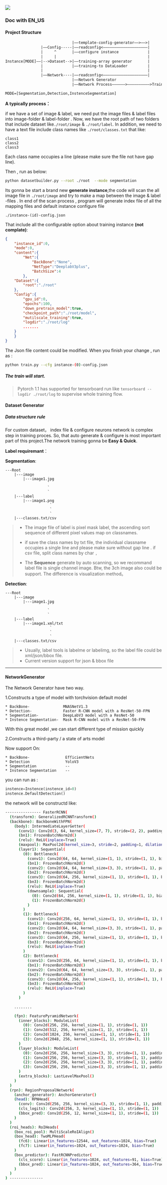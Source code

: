 
![](./quick.jpg)


### **Doc with EN_US**






#### Project Structure
```txt
                              |——template-config-generator——>——>|
                |——Config-----|——readconfig<————————————————————|  
                |     ^       |——configure instance             |  
                |     |                                         |               
Instance[MODE]——|-->Dataset-->|——training-array generator       |  
                |             |——training-to DataLoader         |  
                |                                               |          
                |——Network----|——readconfig<————————————————————|  
                              |——Network Generator
                              |——Network Process——————>——————————>Train/Val/Test

MODE=[Segmentation,Detection,InstenceSegmentation]
```

**A typically process：**

if we have a set of image & label, we need put the image files & label files into image-folder & label-folder . Now, we have the root path of two folders that include dataset like`./root/image` & `./root/label`. In addition, we need to have a text file include class names like `./root/classes.txt` that like:

```
class1
class2
class3
```
Each class name occupies a line (please make sure the file not have gap line).

Then , run as below:
```bash
python datasetbuilder.py --root ./root  --mode segmentation
```
Its gonna be start a brand new **generate instance**,the code will scan the all image file in `./root/image` and try to make a map between the image & label -files . In end of the scan process , program will generate index file of all the mapping files and  default instance configure file 

`./instance-(id)-config.json`

That include all the configurable option about training instance **(not complate)**:


```json
{
    "instance_id":0,
    "mode":0,
    "content":{
        "Net":{
            "BackBone":"None",
            "NetType":"DeeplabV3plus",
            "BatchSize":4
        },
    "Dataset":{
        "root":"./root"
    },
    "Config":{
        "gpu_id":0,
        "epochs":100,
        "down_pretrain_model":true,
        "checkpoint_path":"./root/model",
        "mutilscale_training":true,
        "logdir":"./root/log"
        .......
    }
    }
}

```

The Json file content could be modified. When you finish your change , run as :

```bash
python train.py --cfg instance-(0)-config.json
```

##### The train will start.

> Pytorch 1.1 has supported for tensorboard run like `tensorboard --logdir ./root/log` to supervise whole training flow. 


#### Dataset Generator

##### Data structure rule



For custom dataset， index file & configure neurons network is complex step in training proces. So, that auto generate  & configure is most important part of this project.The network training gonna be **Easy & Quick**.


**Label requiremant**：

**Segmentation**:
```
---Root
    |---image
        |---image1.jpg
                   `
                   `
                   `
    |---label
        |---image1.png
                    `
                    `
                    `
    |---classes.txt/csv

```


> * The image file of label is pixel mask label, the ascending sort sequence of different pixel values map on classnames.
>
> * if save the class names by txt file, the individual classname occupies a single line and please make sure without gap line . if csv file, split class names by char `,`
>
> * The **Sequence** generate by auto scanning, so we recommand label file is single channel image. Btw, the 3ch image also could be support. The difference is visualization method。 


**Detection**:
```
---Root
    |---image
        |---image1.jpg
                   `
                   `
                   `
    |---label
        |---image1.xml/txt
                    `
                    `
                    `
    |---classes.txt/csv

```



> * Usually, label tools is labelme or labelimg, so the label file could be xml/json/bbox file.
> * Current version support for json & bbox file 



****

#### NetworkGenerator

The Network Generator have two way.

1.Constructs a type of model with torchvision default model 

    * BackBone-               MNASNetV1.3
    * Detection-              Faster R-CNN model with a ResNet-50-FPN
    * Segmentation-           DeepLabV3 model with a ResNet-50
    * Instence Segmentation-  Mask R-CNN model with a ResNet-50-FPN


With this great model ,we can start different type of mission quickly

2.Constructs a third-party / a state of arts model

Now support On:


    * BackBone-                EfficientNets
    * Detection                YoloV3
    * Segmentation             --
    * Instence Segmentation    -- 

you can run as :
```python
instence=Instence(instence_id=0)
instence.DefaultDetection()
```
the network will be constructd like:
```bash
---------------- FasterRCNN(
  (transform): GeneralizedRCNNTransform()
  (backbone): BackboneWithFPN(
    (body): IntermediateLayerGetter(
      (conv1): Conv2d(3, 64, kernel_size=(7, 7), stride=(2, 2), padding=(3, 3), bias=False)
      (bn1): FrozenBatchNorm2d()
      (relu): ReLU(inplace=True)
      (maxpool): MaxPool2d(kernel_size=3, stride=2, padding=1, dilation=1, ceil_mode=False)
      (layer1): Sequential(
        (0): Bottleneck(
          (conv1): Conv2d(64, 64, kernel_size=(1, 1), stride=(1, 1), bias=False)
          (bn1): FrozenBatchNorm2d()
          (conv2): Conv2d(64, 64, kernel_size=(3, 3), stride=(1, 1), padding=(1, 1), bias=False)
          (bn2): FrozenBatchNorm2d()
          (conv3): Conv2d(64, 256, kernel_size=(1, 1), stride=(1, 1), bias=False)
          (bn3): FrozenBatchNorm2d()
          (relu): ReLU(inplace=True)
          (downsample): Sequential(
            (0): Conv2d(64, 256, kernel_size=(1, 1), stride=(1, 1), bias=False)
            (1): FrozenBatchNorm2d()
          )
        )
        (1): Bottleneck(
          (conv1): Conv2d(256, 64, kernel_size=(1, 1), stride=(1, 1), bias=False)
          (bn1): FrozenBatchNorm2d()
          (conv2): Conv2d(64, 64, kernel_size=(3, 3), stride=(1, 1), padding=(1, 1), bias=False)
          (bn2): FrozenBatchNorm2d()
          (conv3): Conv2d(64, 256, kernel_size=(1, 1), stride=(1, 1), bias=False)
          (bn3): FrozenBatchNorm2d()
          (relu): ReLU(inplace=True)
        )
        (2): Bottleneck(
          (conv1): Conv2d(256, 64, kernel_size=(1, 1), stride=(1, 1), bias=False)
          (bn1): FrozenBatchNorm2d()
          (conv2): Conv2d(64, 64, kernel_size=(3, 3), stride=(1, 1), padding=(1, 1), bias=False)
          (bn2): FrozenBatchNorm2d()
          (conv3): Conv2d(64, 256, kernel_size=(1, 1), stride=(1, 1), bias=False)
          (bn3): FrozenBatchNorm2d()
          (relu): ReLU(inplace=True)
        )
      )
    
    ........

    (fpn): FeaturePyramidNetwork(
      (inner_blocks): ModuleList(
        (0): Conv2d(256, 256, kernel_size=(1, 1), stride=(1, 1))
        (1): Conv2d(512, 256, kernel_size=(1, 1), stride=(1, 1))
        (2): Conv2d(1024, 256, kernel_size=(1, 1), stride=(1, 1))
        (3): Conv2d(2048, 256, kernel_size=(1, 1), stride=(1, 1))
      )
      (layer_blocks): ModuleList(
        (0): Conv2d(256, 256, kernel_size=(3, 3), stride=(1, 1), padding=(1, 1))
        (1): Conv2d(256, 256, kernel_size=(3, 3), stride=(1, 1), padding=(1, 1))
        (2): Conv2d(256, 256, kernel_size=(3, 3), stride=(1, 1), padding=(1, 1))
        (3): Conv2d(256, 256, kernel_size=(3, 3), stride=(1, 1), padding=(1, 1))
      )
      (extra_blocks): LastLevelMaxPool()
    )
  )
  (rpn): RegionProposalNetwork(
    (anchor_generator): AnchorGenerator()
    (head): RPNHead(
      (conv): Conv2d(256, 256, kernel_size=(3, 3), stride=(1, 1), padding=(1, 1))
      (cls_logits): Conv2d(256, 3, kernel_size=(1, 1), stride=(1, 1))
      (bbox_pred): Conv2d(256, 12, kernel_size=(1, 1), stride=(1, 1))
    )
  )
  (roi_heads): RoIHeads(
    (box_roi_pool): MultiScaleRoIAlign()
    (box_head): TwoMLPHead(
      (fc6): Linear(in_features=12544, out_features=1024, bias=True)
      (fc7): Linear(in_features=1024, out_features=1024, bias=True)
    )
    (box_predictor): FastRCNNPredictor(
      (cls_score): Linear(in_features=1024, out_features=91, bias=True)
      (bbox_pred): Linear(in_features=1024, out_features=364, bias=True)
    )
  )
) ---------------
```













